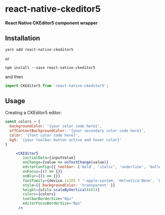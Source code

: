 # react-native-ckeditor5

#### React Native CKEditor5 component wrapper

## Installation

```
yarn add react-native-ckeditor5
```

or

```
npm install --save react-native-ckeditor5
```

and then

```jsx harmony
import CKEditor5 from 'react-native-ckeditor5';
```

## Usage

Creating a CKEditor5 editor:

```jsx harmony
const colors = {
  backgroundColor: '{your color code here}',
  offContentBackgroundColor: '{your secondary color code here}',
  color: '{font color code here}',
  bg5: '{your toolbar button active and hover color}'
}
```

```jsx harmony
     <CKEditor5
        initialData={inputValue}
        onChange={value => onTextChange(value)}
        editorConfig={{ toolbar: ['bold', 'italic', 'underline', 'bulletedList', 'numberedList', '|', 'undo', 'redo'] }}
        onFocus={() => {}}
        onBlur={() => {}}
        fontFamily={device.isIOS ? "-apple-system, 'Helvetica Neue', 'Lucida Grande'" : "'Roboto', sans-serif"}
        style={{ backgroundColor: 'transparent' }}
        height={utils.scaleByVertical(685)}
        colors={colors}
        toolbarBorderSize="0px"
        editorFocusBorderSize="0px"
      />
```
